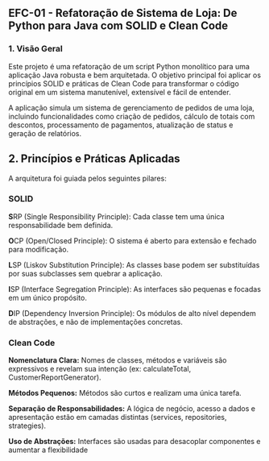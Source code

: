 ## EFC-01 - Refatoração de Sistema de Loja: De Python para Java com SOLID e Clean Code

### 1. Visão Geral
Este projeto é uma refatoração de um script Python monolítico para uma aplicação Java robusta e bem arquitetada. O objetivo principal foi aplicar os princípios SOLID e práticas de Clean Code para transformar o código original em um sistema manutenível, extensível e fácil de entender.

A aplicação simula um sistema de gerenciamento de pedidos de uma loja, incluindo funcionalidades como criação de pedidos, cálculo de totais com descontos, processamento de pagamentos, atualização de status e geração de relatórios.

## 2. Princípios e Práticas Aplicadas
A arquitetura foi guiada pelos seguintes pilares:

### SOLID
**S**RP (Single Responsibility Principle): Cada classe tem uma única responsabilidade bem definida. 

**O**CP (Open/Closed Principle): O sistema é aberto para extensão e fechado para modificação. 

**L**SP (Liskov Substitution Principle): As classes base podem ser substituídas por suas subclasses sem quebrar a aplicação. 

**I**SP (Interface Segregation Principle): As interfaces são pequenas e focadas em um único propósito.

**D**IP (Dependency Inversion Principle): Os módulos de alto nível dependem de abstrações, e não de implementações concretas.

### Clean Code
**Nomenclatura Clara:** Nomes de classes, métodos e variáveis são expressivos e revelam sua intenção (ex: calculateTotal, CustomerReportGenerator).

**Métodos Pequenos:** Métodos são curtos e realizam uma única tarefa.

**Separação de Responsabilidades:** A lógica de negócio, acesso a dados e apresentação estão em camadas distintas (services, repositories, strategies).

**Uso de Abstrações:** Interfaces são usadas para desacoplar componentes e aumentar a flexibilidade
